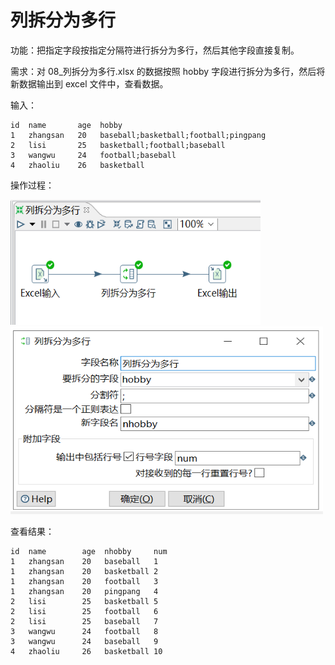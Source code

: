 # 列拆分为多行

功能：把指定字段按指定分隔符进行拆分为多行，然后其他字段直接复制。

需求：对 08_列拆分为多行.xlsx 的数据按照 hobby 字段进行拆分为多行，然后将新数据输出到 excel 文件中，查看数据。

输入：

	id	name	   age	hobby
	1	zhangsan   20	baseball;basketball;football;pingpang
	2	lisi	   25	basketball;football;baseball
	3	wangwu	   24	football;baseball
	4	zhaoliu	   26	basketball


操作过程：

<img src="../image/kettle列拆分成多行01.png" alt="kettle列拆分成多行01" height="200" width="400" >

<img src="../image/kettle列拆分成多行02.png" alt="kettle列拆分成多行02" height="300" width="500" >

查看结果：

	id	name	    age	 nhobby	    num
	1	zhangsan	20	 baseball	1
	1	zhangsan	20	 basketball	2
	1	zhangsan	20	 football	3
	1	zhangsan	20	 pingpang	4
	2	lisi	    25	 basketball	5
	2	lisi	    25	 football	6
	2	lisi	    25	 baseball	7
	3	wangwu	    24	 football	8
	3	wangwu	    24	 baseball	9
	4	zhaoliu	    26	 basketball	10
